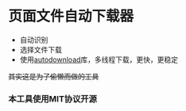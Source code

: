 # 页面文件自动下载器
- 自动识别
- 选择文件下载
- 使用[autodownload][1]库，多线程下载，更快，更稳定

[1]:https://pypi.org/project/autoDownload/

~~其实这是为了偷懒而做的工具~~

### 本工具使用MIT协议开源
